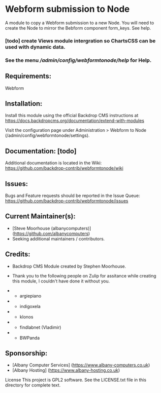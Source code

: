 # Webform submission to Node

A module to copy a Webform submission to a new Node.  You will need to create the Node to mirror the Bebform component form_keys.  See help.

### [todo] create Views module intergration so ChartsCSS can be used with dynamic data.

### See the menu ***/admin/config/webformtonode/help*** for Help.


## Requirements:
Webform

## Installation:
Install this module using the official Backdrop CMS instructions at https://docs.backdropcms.org/documentation/extend-with-modules

Visit the configuration page under Administration > Webform to Node (/admin/config/webformtonode/settings).

## Documentation: [todo]
Additional documentation is located in the Wiki: https://github.com/backdrop-contrib/webformtonode/wiki

## Issues:
Bugs and Feature requests should be reported in the Issue Queue: https://github.com/backdrop-contrib/webformtonode/issues

## Current Maintainer(s):
- [Steve Moorhouse (albanycomputers)] (https://github.com/albanycomputers)
- Seeking additional maintainers / contributors.

## Credits:
- Backdrop CMS Module created by Stephen Moorhouse.

- Thank you to the following people on Zulip for assitance while creating this module, I couldn't have done it without you.
- * argiepiano
- * indigoxela
- * klonos
- * findlabnet (Vladimir)
- * BWPanda

## Sponsorship:
 - [Albany Computer Services] (https://www.albany-computers.co.uk)
 - [Albany Hosting] (https://www.albany-hosting.co.uk)

License
This project is GPL2 software. See the LICENSE.txt file in this directory for complete text.

